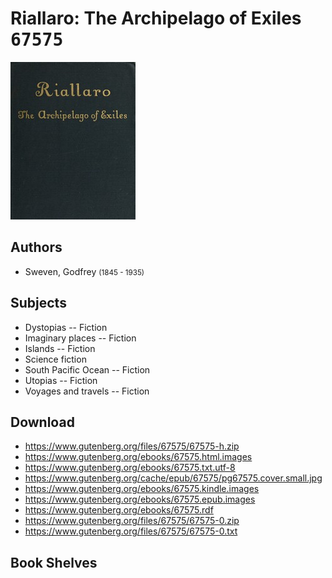 # Riallaro: The Archipelago of Exiles <kbd>67575</kbd>

![](./cover.medium.jpg "")

## Authors


 - Sweven, Godfrey <small>(1845 - 1935)</small>

## Subjects


 - Dystopias -- Fiction
 - Imaginary places -- Fiction
 - Islands -- Fiction
 - Science fiction
 - South Pacific Ocean -- Fiction
 - Utopias -- Fiction
 - Voyages and travels -- Fiction

## Download


 - https://www.gutenberg.org/files/67575/67575-h.zip
 - https://www.gutenberg.org/ebooks/67575.html.images
 - https://www.gutenberg.org/ebooks/67575.txt.utf-8
 - https://www.gutenberg.org/cache/epub/67575/pg67575.cover.small.jpg
 - https://www.gutenberg.org/ebooks/67575.kindle.images
 - https://www.gutenberg.org/ebooks/67575.epub.images
 - https://www.gutenberg.org/ebooks/67575.rdf
 - https://www.gutenberg.org/files/67575/67575-0.zip
 - https://www.gutenberg.org/files/67575/67575-0.txt

## Book Shelves


